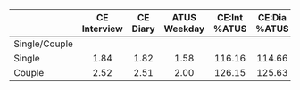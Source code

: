 
|                      | CE<br>Interview |  CE<br>Diary | ATUS<br>Weekday | CE:Int<br>%ATUS | CE:Dia<br>%ATUS |
| -------------------- | :----------: | :----------: | :----------: | :----------: | :----------: |
| Single/Couple        |              |              |              |              |              |
| Single               |         1.84 |         1.82 |         1.58 |       116.16 |       114.66 |
| Couple               |         2.52 |         2.51 |         2.00 |       126.15 |       125.63 |


